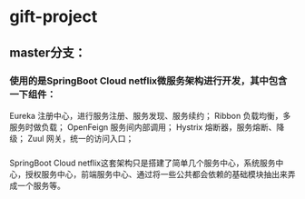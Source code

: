 # gift-project

## master分支：
### 使用的是SpringBoot Cloud netflix微服务架构进行开发，其中包含一下组件：
Eureka	    注册中心，进行服务注册、服务发现、服务续约；
Ribbon	    负载均衡，多服务时做负载；
OpenFeign	  服务间内部调用；
Hystrix	    熔断器，服务熔断、降级；
Zuul        网关，统一的访问入口；

### 
SpringBoot Cloud netflix这套架构只是搭建了简单几个服务中心，系统服务中心，授权服务中心，前端服务中心、通过将一些公共都会依赖的基础模块抽出来弄成一个服务等。
